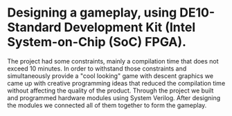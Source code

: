 # Designing a gameplay, using DE10-Standard Development Kit (Intel System-on-Chip (SoC) FPGA).
The project had some constraints, mainly a compilation time that does not exceed 10 minutes.
In order to withstand those constraints and simultaneously provide a "cool looking" game with descent graphics we came up with creative programming ideas that 
reduced the compilation time without affecting the quality of the product.
Through the project we built and programmed hardware modules using System Verilog.
After designing the modules we connected all of them together to form the gameplay.
